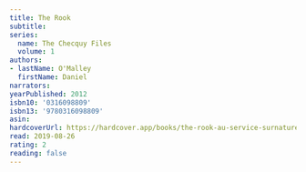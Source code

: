 ```yaml
---
title: The Rook
subtitle:
series:
  name: The Checquy Files
  volume: 1
authors:
- lastName: O'Malley
  firstName: Daniel
narrators:
yearPublished: 2012
isbn10: '0316098809'
isbn13: '9780316098809'
asin:
hardcoverUrl: https://hardcover.app/books/the-rook-au-service-surnaturel-de-sa-majeste/editions/7867780
read: 2019-08-26
rating: 2
reading: false
---
```

